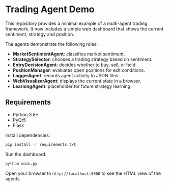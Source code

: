 # Trading Agent Demo

This repository provides a minimal example of a multi-agent trading framework. It now includes a simple web dashboard that shows the current sentiment, strategy and position.

The agents demonstrate the following roles:

- **MarketSentimentAgent**: classifies market sentiment.
- **StrategySelector**: chooses a trading strategy based on sentiment.
- **EntryDecisionAgent**: decides whether to buy, sell, or hold.
- **PositionManager**: evaluates open positions for exit conditions.
- **LoggerAgent**: records agent activity to JSON files.
- **WebVisualizerAgent**: displays the current state in a browser.
- **LearningAgent**: placeholder for future strategy learning.

## Requirements

- Python 3.8+
- PyQt5
- Flask

Install dependencies:

```bash
pip install -r requirements.txt
```

Run the dashboard:

```bash
python main.py
```

Open your browser to `http://localhost:5000` to see the HTML view of the agents.
